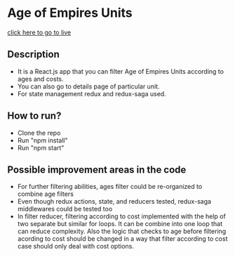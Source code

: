 # Age of Empires Units

[click here to go to live](https://ageofempiresunits.netlify.app/)

## Description

- It is a React.js app that you can filter Age of Empires Units according to ages and costs.
- You can also go to details page of particular unit.
- For state management redux and redux-saga used.

## How to run?

- Clone the repo
- Run "npm install"
- Run "npm start"

## Possible improvement areas in the code

- For further filtering abilities, ages filter could be re-organized to combine age filters
- Even though redux actions, state, and reducers tested, redux-saga middlewares could be tested too
- In filter reducer, filtering according to cost implemented with the help of two separate but similar for loops. It can be combine into one loop that can reduce complexity. Also the logic that checks to age before filtering acording to cost should be changed in a way that filter according to cost case should only deal with cost options.
